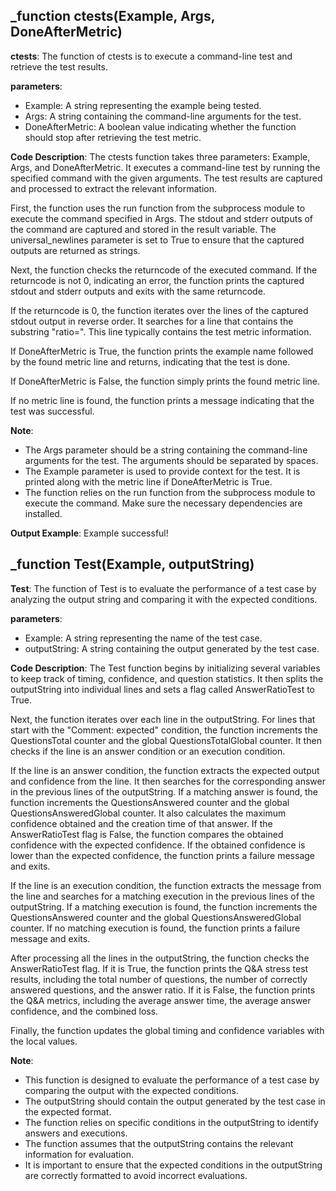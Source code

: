 ## _function ctests(Example, Args, DoneAfterMetric)
**ctests**: The function of ctests is to execute a command-line test and retrieve the test results.

**parameters**:
- Example: A string representing the example being tested.
- Args: A string containing the command-line arguments for the test.
- DoneAfterMetric: A boolean value indicating whether the function should stop after retrieving the test metric.

**Code Description**:
The ctests function takes three parameters: Example, Args, and DoneAfterMetric. It executes a command-line test by running the specified command with the given arguments. The test results are captured and processed to extract the relevant information.

First, the function uses the run function from the subprocess module to execute the command specified in Args. The stdout and stderr outputs of the command are captured and stored in the result variable. The universal_newlines parameter is set to True to ensure that the captured outputs are returned as strings.

Next, the function checks the returncode of the executed command. If the returncode is not 0, indicating an error, the function prints the captured stdout and stderr outputs and exits with the same returncode.

If the returncode is 0, the function iterates over the lines of the captured stdout output in reverse order. It searches for a line that contains the substring "ratio=". This line typically contains the test metric information.

If DoneAfterMetric is True, the function prints the example name followed by the found metric line and returns, indicating that the test is done.

If DoneAfterMetric is False, the function simply prints the found metric line.

If no metric line is found, the function prints a message indicating that the test was successful.

**Note**:
- The Args parameter should be a string containing the command-line arguments for the test. The arguments should be separated by spaces.
- The Example parameter is used to provide context for the test. It is printed along with the metric line if DoneAfterMetric is True.
- The function relies on the run function from the subprocess module to execute the command. Make sure the necessary dependencies are installed.

**Output Example**:
Example successful!
## _function Test(Example, outputString)
**Test**: The function of Test is to evaluate the performance of a test case by analyzing the output string and comparing it with the expected conditions.

**parameters**:
- Example: A string representing the name of the test case.
- outputString: A string containing the output generated by the test case.

**Code Description**:
The Test function begins by initializing several variables to keep track of timing, confidence, and question statistics. It then splits the outputString into individual lines and sets a flag called AnswerRatioTest to True.

Next, the function iterates over each line in the outputString. For lines that start with the "Comment: expected" condition, the function increments the QuestionsTotal counter and the global QuestionsTotalGlobal counter. It then checks if the line is an answer condition or an execution condition.

If the line is an answer condition, the function extracts the expected output and confidence from the line. It then searches for the corresponding answer in the previous lines of the outputString. If a matching answer is found, the function increments the QuestionsAnswered counter and the global QuestionsAnsweredGlobal counter. It also calculates the maximum confidence obtained and the creation time of that answer. If the AnswerRatioTest flag is False, the function compares the obtained confidence with the expected confidence. If the obtained confidence is lower than the expected confidence, the function prints a failure message and exits.

If the line is an execution condition, the function extracts the message from the line and searches for a matching execution in the previous lines of the outputString. If a matching execution is found, the function increments the QuestionsAnswered counter and the global QuestionsAnsweredGlobal counter. If no matching execution is found, the function prints a failure message and exits.

After processing all the lines in the outputString, the function checks the AnswerRatioTest flag. If it is True, the function prints the Q&A stress test results, including the total number of questions, the number of correctly answered questions, and the answer ratio. If it is False, the function prints the Q&A metrics, including the average answer time, the average answer confidence, and the combined loss.

Finally, the function updates the global timing and confidence variables with the local values.

**Note**:
- This function is designed to evaluate the performance of a test case by comparing the output with the expected conditions.
- The outputString should contain the output generated by the test case in the expected format.
- The function relies on specific conditions in the outputString to identify answers and executions.
- The function assumes that the outputString contains the relevant information for evaluation.
- It is important to ensure that the expected conditions in the outputString are correctly formatted to avoid incorrect evaluations.
